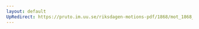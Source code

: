 ```yaml
---
layout: default
UpRedirect: https://pruto.im.uu.se/riksdagen-motions-pdf/1868/mot_1868__ak__231/mot_1868__ak__231-002.pdf
---
```


